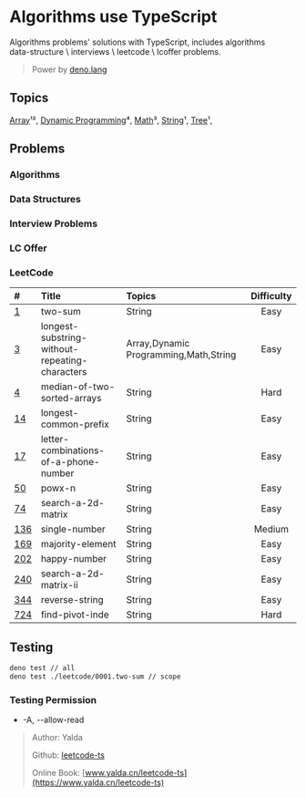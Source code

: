 # Algorithms use TypeScript

Algorithms problems' solutions with TypeScript, includes algorithms\
data-structure \ interviews \ leetcode \ lcoffer problems.

> Power by [deno.lang](https://deno.lang)

## Topics

[Array](./TOPICS.md)¹², [Dynamic Programming](./TOPICS.md)⁴,
[Math](./TOPICS.md)³, [String](./TOPICS.md)¹, [Tree](./TOPICS.md/#Tree)¹,

## Problems

### Algorithms

### Data Structures

### Interview Problems

### LC Offer

### LeetCode

| #                                                                             | Title                                          | Topics                                |                 Difficulty                 |
| :---------------------------------------------------------------------------- | :--------------------------------------------- | :------------------------------------ | :----------------------------------------: |
| [1](algorithms/0001.two-sum/README.md)                                        | two-sum                                        | String                                |   <span class='dif-tag easy'>Easy</span>   |
| [3](algorithms/0003.longest-substring-without-repeating-characters/README.md) | longest-substring-without-repeating-characters | Array,Dynamic Programming,Math,String |   <span class='dif-tag easy'>Easy</span>   |
| [4](algorithms/0004.median-of-two-sorted-arrays/README.md)                    | median-of-two-sorted-arrays                    | String                                |   <span class='dif-tag hard'>Hard</span>   |
| [14](algorithms/0014.longest-common-prefix/README.md)                         | longest-common-prefix                          | String                                |   <span class='dif-tag easy'>Easy</span>   |
| [17](algorithms/0017.letter-combinations-of-a-phone-number/README.md)         | letter-combinations-of-a-phone-number          | String                                |   <span class='dif-tag easy'>Easy</span>   |
| [50](algorithms/0050.powx-n)                                                  | powx-n                                         | String                                |   <span class='dif-tag easy'>Easy</span>   |
| [74](algorithms/0074.search-a-2d-matrix/README.md)                            | search-a-2d-matrix                             | String                                |   <span class='dif-tag easy'>Easy</span>   |
| [136](algorithms/0136.single-number/README.md)                                | single-number                                  | String                                | <span class='dif-tag medium'>Medium</span> |
| [169](algorithms/0169.majority-element/README.md)                             | majority-element                               | String                                |   <span class='dif-tag easy'>Easy</span>   |
| [202](algorithms/0202.happy-number/README.md)                                 | happy-number                                   | String                                |   <span class='dif-tag easy'>Easy</span>   |
| [240](algorithms/0240.search-a-2d-matrix-ii/README.md)                        | search-a-2d-matrix-ii                          | String                                |   <span class='dif-tag easy'>Easy</span>   |
| [344](algorithms/0344.reverse-string/README.md)                               | reverse-string                                 | String                                |   <span class='dif-tag easy'>Easy</span>   |
| [724](algorithms/0724.find-pivot-index/README.md)                             | find-pivot-inde                                | String                                |   <span class='dif-tag hard'>Hard</span>   |

## Testing

```bash
deno test // all
deno test ./leetcode/0001.two-sum // scope
```

### Testing Permission

- -A, --allow-read

> Author: Yalda
>
> Github: [leetcode-ts](https://github.com/guocaoyi/leetcode-ts/)
>
> Online Book: [www.yalda.cn/leetcode-ts](https://www.yalda.cn/leetcode-ts)
